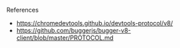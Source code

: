 References

* https://chromedevtools.github.io/devtools-protocol/v8/
* https://github.com/buggerjs/bugger-v8-client/blob/master/PROTOCOL.md
